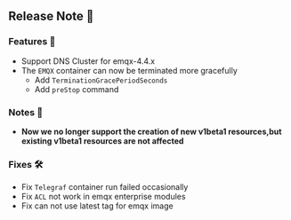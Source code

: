 ## Release Note 🍻

### Features 🌈

- Support DNS Cluster for emqx-4.4.x
- The `EMQX` container can now be terminated more gracefully
  - Add `TerminationGracePeriodSeconds`
  - Add `preStop` command
  
### Notes 📗

- **Now we no longer support the creation of new v1beta1 resources,but existing v1beta1 resources are not affected**

### Fixes 🛠

- Fix `Telegraf` container run failed occasionally
- Fix `ACL` not work in emqx enterprise modules
- Fix can not use latest tag for emqx image